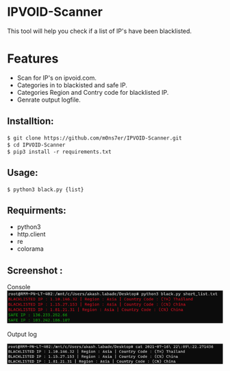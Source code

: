 # IPVOID-Scanner
This tool will help you check if a list of IP's have been blacklisted. 

# Features
- Scan for IP's on ipvoid.com.
- Categories in to blackisted and safe IP.
- Categories Region and Contry code for blacklisted IP.
- Genrate output logfile.

## Installtion:
    $ git clone https://github.com/m0ns7er/IPVOID-Scanner.git
    $ cd IPVOID-Scanner
    $ pip3 install -r requirements.txt

## Usage:
    $ python3 black.py {list}

## Requirments: 
* python3
* http.client
* re
* colorama
 
## Screenshot :

Console
![IPVOID-Scanner](https://github.com/m0ns7er/IPVOID-Scanner/blob/main/Scanner.PNG)

Output log

![IPVOID-Scanner](https://github.com/m0ns7er/IPVOID-Scanner/blob/main/log%20output.PNG)
